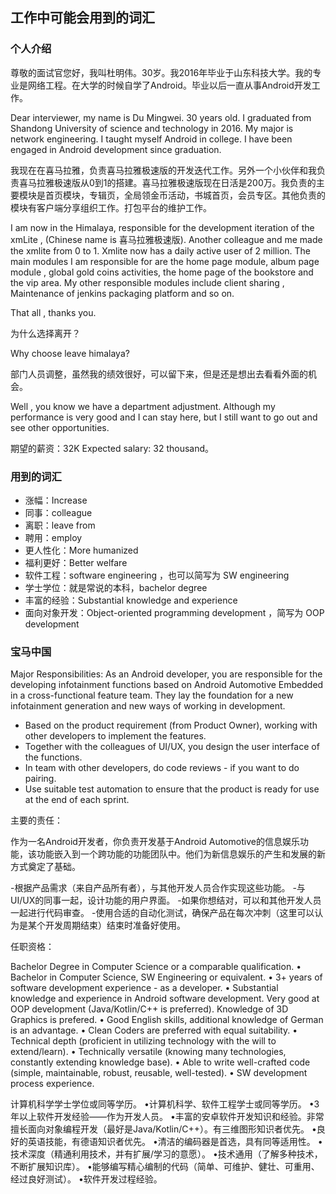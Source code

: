 ## 工作中可能会用到的词汇

### 个人介绍

尊敬的面试官您好，我叫杜明伟。30岁。我2016年毕业于山东科技大学。我的专业是网络工程。在大学的时候自学了Android。毕业以后一直从事Android开发工作。

Dear interviewer, my name is Du Mingwei. 30 years old. I graduated from Shandong University of science and technology in 2016. My major is network engineering. I taught myself Android in college. I have been engaged in Android development since graduation.


我现在在喜马拉雅，负责喜马拉雅极速版的开发迭代工作。另外一个小伙伴和我负责喜马拉雅极速版从0到1的搭建。喜马拉雅极速版现在日活是200万。我负责的主要模块是首页模块，专辑页，全局领金币活动，书城首页，会员专区。其他负责的模块有客户端分享组织工作。打包平台的维护工作。

I am now in the Himalaya, responsible for the development iteration of the xmLite , (Chinese name is 喜马拉雅极速版). Another colleague and me made the xmlite from 0 to 1. Xmlite now has a daily active user of 2 million. The main modules I am responsible for are the home page module, album page module , global gold coins activities, the home page of the bookstore and the vip area.  My other responsible modules  include client sharing , Maintenance of jenkins packaging platform and so on.

That all , thanks you.

为什么选择离开？

Why choose leave himalaya?

部门人员调整，虽然我的绩效很好，可以留下来，但是还是想出去看看外面的机会。

Well , you  know we have a department adjustment. Although my performance is very good and I can stay here, but I still want to go out and see other opportunities.

期望的薪资：32K
Expected salary: 32 thousand。




### 用到的词汇

* 涨幅：Increase
* 同事：colleague
* 离职：leave from 
* 聘用：employ
* 更人性化：More humanized
* 福利更好：Better welfare
* 软件工程：software engineering ，也可以简写为 SW engineering
* 学士学位：就是常说的本科，bachelor degree
* 丰富的经验：Substantial knowledge and experience
* 面向对象开发：Object-oriented programming development  ，简写为 OOP development


### 宝马中国

Major Responsibilities:
As an Android developer, you are responsible for the developing infotainment functions based on Android Automotive Embedded in a cross-functional feature team. They lay the foundation for a new infotainment generation and new ways of working in development.
- Based on the product requirement (from Product Owner), working with other developers to implement the features.
- Together with the colleagues of UI/UX, you design the user interface of the functions.
- In team with other developers, do code reviews - if you want to do pairing.
- Use suitable test automation to ensure that the product is ready for use at the end of each sprint.

主要的责任：

作为一名Android开发者，你负责开发基于Android Automotive的信息娱乐功能，该功能嵌入到一个跨功能的功能团队中。他们为新信息娱乐的产生和发展的新方式奠定了基础。

-根据产品需求（来自产品所有者），与其他开发人员合作实现这些功能。
-与UI/UX的同事一起，设计功能的用户界面。
-如果你想结对，可以和其他开发人员一起进行代码审查。
-使用合适的自动化测试，确保产品在每次冲刺（这里可以认为是某个开发周期结束）结束时准备好使用。

任职资格：

Bachelor Degree in Computer Science or a comparable qualification.
• Bachelor in Computer Science, SW Engineering or equivalent.
• 3+ years of software development experience - as a developer.
• Substantial knowledge and experience in Android software development. Very good at OOP development (Java/Kotlin/C++ is preferred). Knowledge of 3D Graphics is prefered.
• Good English skills, additional knowledge of German is an advantage.
• Clean Coders are preferred with equal suitability.
• Technical depth (proficient in utilizing technology with the will to extend/learn).
• Technically versatile (knowing many technologies, constantly extending knowledge base).
• Able to write well-crafted code (simple, maintainable, robust, reusable, well-tested).
• SW development process experience.

计算机科学学士学位或同等学历。
•计算机科学、软件工程学士或同等学历。
•3年以上软件开发经验——作为开发人员。
•丰富的安卓软件开发知识和经验。非常擅长面向对象编程开发（最好是Java/Kotlin/C++）。有三维图形知识者优先。
•良好的英语技能，有德语知识者优先。
•清洁的编码器是首选，具有同等适用性。
•技术深度（精通利用技术，并有扩展/学习的意愿）。
•技术通用（了解多种技术，不断扩展知识库）。
•能够编写精心编制的代码（简单、可维护、健壮、可重用、经过良好测试）。
•软件开发过程经验。


